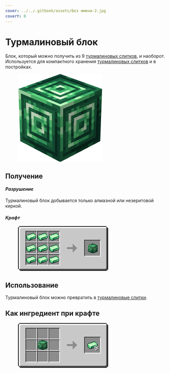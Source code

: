 ```yaml
---
cover: ../../.gitbook/assets/Без имени-2.jpg
coverY: 0
---
```


# Турмалиновый блок

Блок, который можно получить из 9 [турмалиновых слитков](../materialy/metally-i-mineraly/turmalinovyi-slitok.md), и наоборот. Используется для компактного хранения [турмалиновых слитков](../materialy/metally-i-mineraly/turmalinovyi-slitok.md) и в постройках.

<figure><img src="../../.gitbook/assets/green_ore_block (1).png" alt=""><figcaption></figcaption></figure>

## Получение

#### _Разрушение_

Турмалиновый блок добывается только алмазной или незеритовой киркой.

#### _Крафт_

<figure><img src="../../.gitbook/assets/green_ore_block_result-x1.png" alt=""><figcaption></figcaption></figure>

## Использование

Турмалиновый блок можно превратить в [турмалиновые слитки](../materialy/metally-i-mineraly/turmalinovyi-slitok.md).

## Как ингредиент при крафте

<figure><img src="../../.gitbook/assets/green_ore_ingot_result-multi.png" alt=""><figcaption></figcaption></figure>
